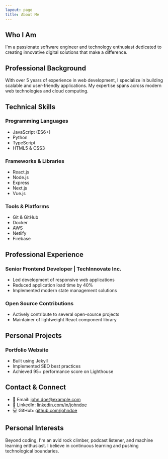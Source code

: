 ```yaml
---
layout: page
title: About Me
---
```


## Who I Am

I'm a passionate software engineer and technology enthusiast dedicated to creating innovative digital solutions that make a difference.

## Professional Background

With over 5 years of experience in web development, I specialize in building scalable and user-friendly applications. My expertise spans across modern web technologies and cloud computing.

## Technical Skills

### Programming Languages
- JavaScript (ES6+)
- Python
- TypeScript
- HTML5 & CSS3

### Frameworks & Libraries
- React.js
- Node.js
- Express
- Next.js
- Vue.js

### Tools & Platforms
- Git & GitHub
- Docker
- AWS
- Netlify
- Firebase

## Professional Experience

### Senior Frontend Developer | TechInnovate Inc.
- Led development of responsive web applications
- Reduced application load time by 40%
- Implemented modern state management solutions

### Open Source Contributions
- Actively contribute to several open-source projects
- Maintainer of lightweight React component library

## Personal Projects

### Portfolio Website
- Built using Jekyll
- Implemented SEO best practices
- Achieved 95+ performance score on Lighthouse

## Contact & Connect

- 📧 Email: john.doe@example.com
- 🔗 LinkedIn: [linkedin.com/in/johndoe](https://linkedin.com/in/johndoe)
- 💻 GitHub: [github.com/johndoe](https://github.com/johndoe)

## Personal Interests

Beyond coding, I'm an avid rock climber, podcast listener, and machine learning enthusiast. I believe in continuous learning and pushing technological boundaries.

